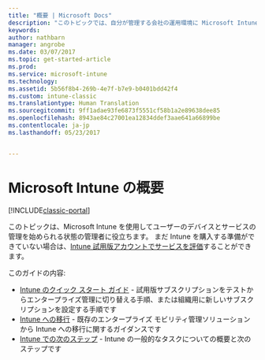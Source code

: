 ```yaml
---
title: "概要 | Microsoft Docs"
description: "このトピックでは、自分が管理する会社の運用環境に Microsoft Intune を展開する準備ができている管理者のためのガイダンスを提供します。"
keywords: 
author: nathbarn
manager: angrobe
ms.date: 03/07/2017
ms.topic: get-started-article
ms.prod: 
ms.service: microsoft-intune
ms.technology: 
ms.assetid: 5b56f8b4-269b-4e7f-b7e9-b0401bdd42f4
ms.custom: intune-classic
ms.translationtype: Human Translation
ms.sourcegitcommit: 9ff1adae93fe6873f5551cf58b1a2e89638dee85
ms.openlocfilehash: 8943ae84c27001ea12834ddef3aae641a66899be
ms.contentlocale: ja-jp
ms.lasthandoff: 05/23/2017


---
```


# <a name="get-started-with-microsoft-intune"></a>Microsoft Intune の概要

[!INCLUDE[classic-portal](../includes/classic-portal.md)]

このトピックは、Microsoft Intune を使用してユーザーのデバイスとサービスの管理を始められる状態の管理者に役立ちます。 まだ Intune を購入する準備ができていない場合は、[Intune 試用版アカウントでサービスを評価](/intune-classic/understand-explore/get-started-with-a-30-day-trial-of-microsoft-intune)することができます。

このガイドの内容:
- [Intune のクイック スタート ガイド](start-with-a-paid-subscription-to-microsoft-intune.md) - 試用版サブスクリプションをテストからエンタープライズ管理に切り替える手順、または組織用に新しいサブスクリプションを設定する手順です
- [Intune への移行](/intune-classic/plan-design/intune-mdm-migration-guide) - 既存のエンタープライズ モビリティ管理ソリューションから Intune への移行に関するガイダンスです
- [Intune での次のステップ](prevent-company-data-leaks-from-Office-365-mobile-apps.md) - Intune の一般的なタスクについての概要と次のステップです

